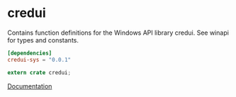 # credui #
Contains function definitions for the Windows API library credui. See winapi for types and constants.

```toml
[dependencies]
credui-sys = "0.0.1"
```

```rust
extern crate credui;
```

[Documentation](https://retep998.github.io/doc/winapi/credui/)
